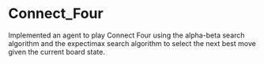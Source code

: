 # Connect_Four
Implemented an agent to play Connect Four using the alpha-beta search algorithm and the expectimax search algorithm to select the next best move given the current board state. 
